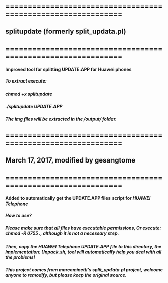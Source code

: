 ## =============================================================
## splitupdate (formerly split_updata.pl)
## =============================================================

#### Improved tool for splitting UPDATE.APP for Huawei phones
##### *To extract execute:*
##### *chmod +x splitupdate*
##### *./splitupdate UPDATE.APP*
##### The img files will be extracted in the /output/ folder.

## =============================================================
## March 17, 2017, modified by gesangtome
## =============================================================

#### Added to automatically get the UPDATE.APP files script for *HUAWEI Telephone*
##### *How to use?*
##### Please make sure that all files have executable permissions, Or execute: *chmod -R 0755 .*, although it is not a necessary step.
##### Then, copy the HUAWEI Telephone *UPDATE.APP* file to this directory, the implementation: Unpack.sh, tool will automatically help you deal with all the problems!
#### *This project comes from marcominetti's split_updata.pl project, welcome anyone to remodify, but please keep the original source.*

